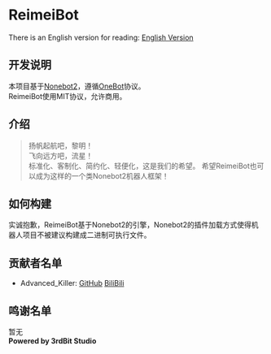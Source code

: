 # ReimeiBot
There is an English version for reading: [English Version](https://github.com/3rdBit/ReimeiBot/blob/master/README_EN.md)
## 开发说明
本项目基于[Nonebot2](https://github.com/nonebot/nonebot2)，遵循[OneBot](https://onebot.dev)协议。  
ReimeiBot使用MIT协议，允许商用。  
## 介绍 
> 扬帆起航吧，黎明！  
> 飞向远方吧，流星！  
标准化、客制化、简约化、轻便化，这是我们的希望。 
希望ReimeiBot也可以成为这样的一个类Nonebot2机器人框架！
## 如何构建
实诚抱歉，ReimeiBot基于Nonebot2的引擎，Nonebot2的插件加载方式使得机器人项目不被建议构建成二进制可执行文件。  
## 贡献者名单
- Advanced_Killer: [GitHub](https://github.com/ThirdBlood)
[BiliBili](https://space.bilibili.com/477677552)  
## 鸣谢名单
暂无  
**Powered by 3rdBit Studio**  
